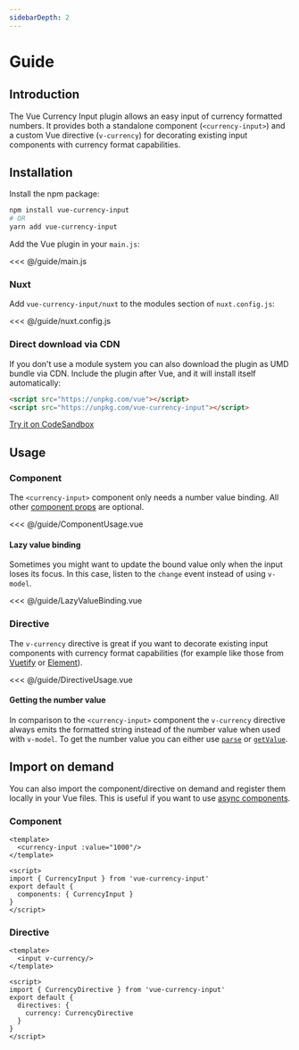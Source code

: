 ```yaml
---
sidebarDepth: 2
---
```


# Guide

## Introduction
The Vue Currency Input plugin allows an easy input of currency formatted numbers. 
It provides both a standalone component (`<currency-input>`) and a custom Vue directive (`v-currency`) for decorating existing input components with currency format capabilities.

## Installation
Install the npm package:
``` bash
npm install vue-currency-input 
# OR 
yarn add vue-currency-input
```

Add the Vue plugin in your `main.js`:

<<< @/guide/main.js

### Nuxt
Add `vue-currency-input/nuxt` to the modules section of `nuxt.config.js`:

<<< @/guide/nuxt.config.js

### Direct download via CDN
If you don't use a module system you can also download the plugin as UMD bundle via CDN. 
Include the plugin after Vue, and it will install itself automatically:

```html
<script src="https://unpkg.com/vue"></script>
<script src="https://unpkg.com/vue-currency-input"></script>
```

[Try it on CodeSandbox](https://codesandbox.io/s/vue-currency-input-direct-browser-usage-yjtci?fontsize=14)

## Usage
### Component
The `<currency-input>` component only needs a number value binding. All other [component props](/config/) are optional.

<<< @/guide/ComponentUsage.vue

#### Lazy value binding
Sometimes you might want to update the bound value only when the input loses its focus. In this case, listen to the `change` event instead of using `v-model`.

<<< @/guide/LazyValueBinding.vue

### Directive
The `v-currency` directive is great if you want to decorate existing input components with currency format capabilities (for example like those from [Vuetify](https://vuetifyjs.com/en/components/text-fields) or [Element](https://element.eleme.io/#/en-US/component/input)).

<<< @/guide/DirectiveUsage.vue

#### Getting the number value
In comparison to the `<currency-input>` component the `v-currency` directive always emits the formatted string instead of the number value when used with `v-model`. 
To get the number value you can either use [`parse`](/api/#parse) or [`getValue`](/api/#getvalue).

## Import on demand
You can also import the component/directive on demand and register them locally in your Vue files. 
This is useful if you want to use [async components](https://vuejs.org/v2/guide/components-dynamic-async.html#Async-Components).

### Component
```vue
<template>
  <currency-input :value="1000"/>
</template>

<script>
import { CurrencyInput } from 'vue-currency-input'
export default {
  components: { CurrencyInput }
}
</script>
```

### Directive
```vue
<template>
  <input v-currency/>
</template>

<script>
import { CurrencyDirective } from 'vue-currency-input'
export default {
  directives: {
    currency: CurrencyDirective
  }
}
</script>
```
